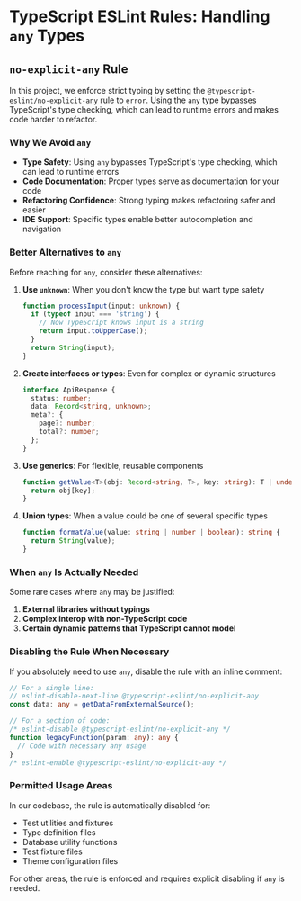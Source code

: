 # TypeScript ESLint Rules: Handling `any` Types

## `no-explicit-any` Rule

In this project, we enforce strict typing by setting the `@typescript-eslint/no-explicit-any` rule to `error`. Using the `any` type bypasses TypeScript's type checking, which can lead to runtime errors and makes code harder to refactor.

### Why We Avoid `any`

- **Type Safety**: Using `any` bypasses TypeScript's type checking, which can lead to runtime errors
- **Code Documentation**: Proper types serve as documentation for your code
- **Refactoring Confidence**: Strong typing makes refactoring safer and easier
- **IDE Support**: Specific types enable better autocompletion and navigation

### Better Alternatives to `any`

Before reaching for `any`, consider these alternatives:

1. **Use `unknown`**: When you don't know the type but want type safety

   ```typescript
   function processInput(input: unknown) {
     if (typeof input === 'string') {
       // Now TypeScript knows input is a string
       return input.toUpperCase();
     }
     return String(input);
   }
   ```

2. **Create interfaces or types**: Even for complex or dynamic structures

   ```typescript
   interface ApiResponse {
     status: number;
     data: Record<string, unknown>;
     meta?: {
       page?: number;
       total?: number;
     };
   }
   ```

3. **Use generics**: For flexible, reusable components

   ```typescript
   function getValue<T>(obj: Record<string, T>, key: string): T | undefined {
     return obj[key];
   }
   ```

4. **Union types**: When a value could be one of several specific types
   ```typescript
   function formatValue(value: string | number | boolean): string {
     return String(value);
   }
   ```

### When `any` Is Actually Needed

Some rare cases where `any` may be justified:

1. **External libraries without typings**
2. **Complex interop with non-TypeScript code**
3. **Certain dynamic patterns that TypeScript cannot model**

### Disabling the Rule When Necessary

If you absolutely need to use `any`, disable the rule with an inline comment:

```typescript
// For a single line:
// eslint-disable-next-line @typescript-eslint/no-explicit-any
const data: any = getDataFromExternalSource();

// For a section of code:
/* eslint-disable @typescript-eslint/no-explicit-any */
function legacyFunction(param: any): any {
  // Code with necessary any usage
}
/* eslint-enable @typescript-eslint/no-explicit-any */
```

### Permitted Usage Areas

In our codebase, the rule is automatically disabled for:

- Test utilities and fixtures
- Type definition files
- Database utility functions
- Test fixture files
- Theme configuration files

For other areas, the rule is enforced and requires explicit disabling if `any` is needed.
